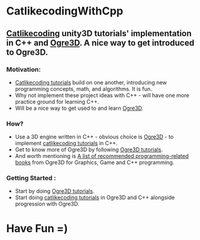 # CatlikecodingWithCpp
## [Catlikecoding](https://catlikecoding.com/unity/tutorials/) unity3D tutorials' implementation in C++ and [Ogre3D](https://www.ogre3d.org/about). A nice way to get introduced to Ogre3D.

### Motivation:
* [Catlikecoding tutorials](https://catlikecoding.com/unity/tutorials/) build on one another, introducing new programming concepts, math, and algorithms. It is fun.
* Why not implement these project ideas with C++ - will have one more practice ground for learning C++.
* Will be a nice way to get used to and learn [Ogre3D](https://www.ogre3d.org/about).

### How?
* Use a 3D engine written in C++ - obvious choice is [Ogre3D](https://www.ogre3d.org/about) - to implement [catlikecoding tutorials](https://catlikecoding.com/unity/tutorials/) in C++.
* Get to know more of Ogre3D by following [Ogre3D tutorials](http://wiki.ogre3d.org/Tutorials).
* And worth mentioning is [A list of recommended programming-related books](http://wiki.ogre3d.org/Recommended+reading) from Ogre3D for Graphics, Game and C++ programming.

### Getting Started :
* Start by doing [Ogre3D tutorials](http://wiki.ogre3d.org/Tutorials).
* Start doing [catlikecoding tutorials](https://catlikecoding.com/unity/tutorials/) in Ogre3D and C++ alongside progression with Ogre3D.

# Have Fun =)


